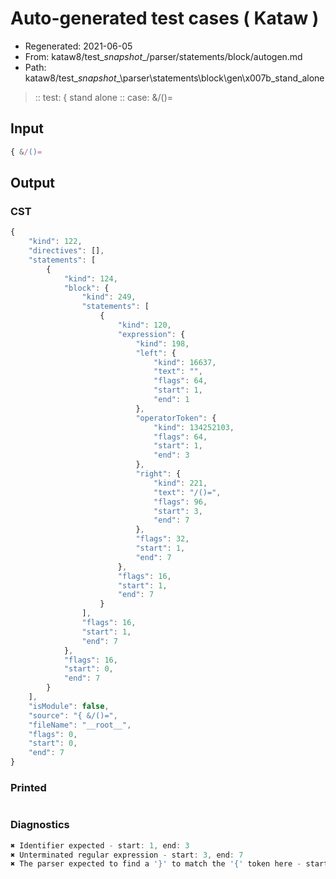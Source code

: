 # Auto-generated test cases ( Kataw )
- Regenerated: 2021-06-05
- From: kataw8/test\__snapshot__/parser/statements/block/autogen.md
- Path: kataw8/test\__snapshot__\parser\statements\block\gen\x007b_stand_alone
> :: test: { stand alone
> :: case: &/()=
## Input

`````js
{ &/()=
`````
## Output

### CST

```javascript
{
    "kind": 122,
    "directives": [],
    "statements": [
        {
            "kind": 124,
            "block": {
                "kind": 249,
                "statements": [
                    {
                        "kind": 120,
                        "expression": {
                            "kind": 198,
                            "left": {
                                "kind": 16637,
                                "text": "",
                                "flags": 64,
                                "start": 1,
                                "end": 1
                            },
                            "operatorToken": {
                                "kind": 134252103,
                                "flags": 64,
                                "start": 1,
                                "end": 3
                            },
                            "right": {
                                "kind": 221,
                                "text": "/()=",
                                "flags": 96,
                                "start": 3,
                                "end": 7
                            },
                            "flags": 32,
                            "start": 1,
                            "end": 7
                        },
                        "flags": 16,
                        "start": 1,
                        "end": 7
                    }
                ],
                "flags": 16,
                "start": 1,
                "end": 7
            },
            "flags": 16,
            "start": 0,
            "end": 7
        }
    ],
    "isModule": false,
    "source": "{ &/()=",
    "fileName": "__root__",
    "flags": 0,
    "start": 0,
    "end": 7
}
```

### Printed

```javascript

```

### Diagnostics

```javascript
✖ Identifier expected - start: 1, end: 3
✖ Unterminated regular expression - start: 3, end: 7
✖ The parser expected to find a '}' to match the '{' token here - start: 7, end: 7

```

